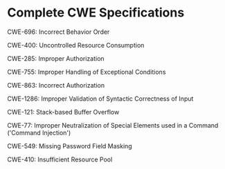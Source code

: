 

# Complete CWE Specifications

CWE-696: Incorrect Behavior Order

CWE-400: Uncontrolled Resource Consumption

CWE-285: Improper Authorization

CWE-755: Improper Handling of Exceptional Conditions

CWE-863: Incorrect Authorization

CWE-1286: Improper Validation of Syntactic Correctness of Input

CWE-121: Stack-based Buffer Overflow

CWE-77: Improper Neutralization of Special Elements used in a Command ('Command Injection')

CWE-549: Missing Password Field Masking

CWE-410: Insufficient Resource Pool